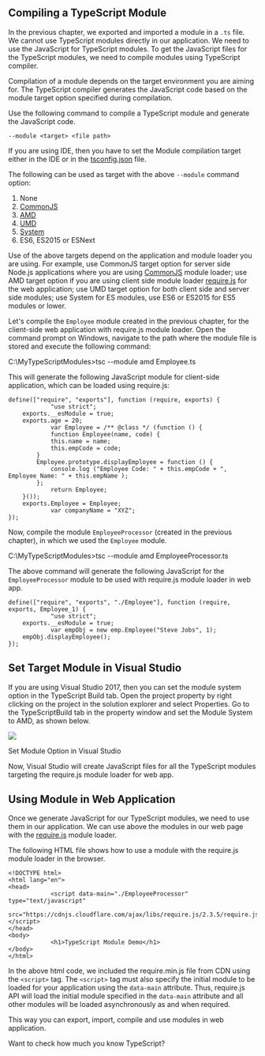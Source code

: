 ## Compiling a TypeScript Module

In the previous chapter, we exported and imported a module in a `.ts` file. We cannot use TypeScript modules directly in our application. We need to use the JavaScript for TypeScript modules. To get the JavaScript files for the TypeScript modules, we need to compile modules using TypeScript compiler.

Compilation of a module depends on the target environment you are aiming for. The TypeScript compiler generates the JavaScript code based on the module target option specified during compilation.

Use the following command to compile a TypeScript module and generate the JavaScript code.

`--module <target> <file path>`

If you are using IDE, then you have to set the Module compilation target either in the IDE or in the [tsconfig.json](https://www.tutorialsteacher.com/typescript/typescript-compiling-project-and-tsconfig) file.

The following can be used as target with the above `--module` command option:

1.  None
2.  [CommonJS](http://www.commonjs.org/)
3.  [AMD](https://github.com/amdjs/amdjs-api/wiki/AMD)
4.  [UMD](https://github.com/umdjs/umd)
5.  [System](https://github.com/systemjs/systemjs)
6.  ES6, ES2015 or ESNext

Use of the above targets depend on the application and module loader you are using. For example, use CommonJS target option for server side Node.js applications where you are using [CommonJS](http://www.commonjs.org/) module loader; use AMD target option if you are using client side module loader [require.js](https://requirejs.org/) for the web application; use UMD target option for both client side and server side modules; use System for ES modules, use ES6 or ES2015 for ES5 modules or lower.

Let's compile the `Employee` module created in the previous chapter, for the client-side web application with require.js module loader. Open the command prompt on Windows, navigate to the path where the module file is stored and execute the following command:

C:\\MyTypeScriptModules>tsc --module amd Employee.ts

This will generate the following JavaScript module for client-side application, which can be loaded using require.js:

    define(["require", "exports"], function (require, exports) {
                "use strict";
        exports.__esModule = true;
        exports.age = 20;
                var Employee = /** @class */ (function () {
                function Employee(name, code) {
                this.name = name;
                this.empCode = code;
            }
            Employee.prototype.displayEmployee = function () {
                console.log ("Employee Code: " + this.empCode + ", Employee Name: " + this.empName );
            };
                return Employee;
        }());
        exports.Employee = Employee;
                var companyName = "XYZ";
    });
    

Now, compile the module `EmployeeProcessor` (created in the previous chapter), in which we used the `Employee` module.

C:\\MyTypeScriptModules>tsc --module amd EmployeeProcessor.ts

The above command will generate the following JavaScript for the `EmployeeProcessor` module to be used with require.js module loader in web app.

    define(["require", "exports", "./Employee"], function (require, exports, Employee_1) {
                "use strict";
        exports.__esModule = true;
                var empObj = new emp.Employee("Steve Jobs", 1);
        empObj.displayEmployee();
    });
    

## Set Target Module in Visual Studio

If you are using Visual Studio 2017, then you can set the module system option in the TypeScript Build tab. Open the project property by right clicking on the project in the solution explorer and select Properties. Go to the TypeScriptBuild tab in the property window and set the Module System to AMD, as shown below.

[![](https://www.tutorialsteacher.com/Content/images/typescript/module-vs.png)](https://www.tutorialsteacher.com/Content/images/typescript/module-vs.png)

Set Module Option in Visual Studio

Now, Visual Studio will create JavaScript files for all the TypeScript modules targeting the require.js module loader for web app.

## Using Module in Web Application

Once we generate JavaScript for our TypeScript modules, we need to use them in our application. We can use above the modules in our web page with the [require.js](http://requirejs.org/) module loader.

The following HTML file shows how to use a module with the require.js module loader in the browser.

    <!DOCTYPE html>
    <html lang="en">
    <head>
                <script data-main="./EmployeeProcessor" type="text/javascript" 
                src="https://cdnjs.cloudflare.com/ajax/libs/require.js/2.3.5/require.js"></script>
    </head>
    <body>
                <h1>TypeScript Module Demo</h1>
    </body>
    </html>
    

In the above html code, we included the require.min.js file from CDN using the `<script>` tag. The `<script>` tag must also specify the initial module to be loaded for your application using the `data-main` attribute. Thus, require.js API will load the initial module specified in the `data-main` attribute and all other modules will be loaded asynchronously as and when required.

This way you can export, import, compile and use modules in web application.

Want to check how much you know TypeScript?